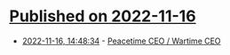 # [Published on 2022-11-16](index.md)

* [2022-11-16, 14:48:34](https://news.ycombinator.com/item?id=33623861) - [Peacetime CEO / Wartime CEO](https://future.com/peacetime-ceo-wartime-ceo/)
